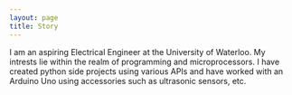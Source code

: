 ```yaml
---
layout: page
title: Story
---
```

I am an aspiring Electrical Engineer at the University of Waterloo. My intrests lie within the realm of programming and microprocessors.
I have created python side projects using various APIs and have worked with an Arduino Uno using accessories such as ultrasonic sensors,
etc. 
